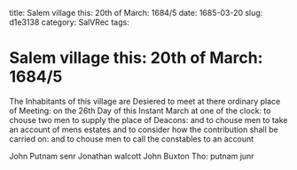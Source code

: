 title: Salem village this: 20th of March: 1684/5
date: 1685-03-20
slug: d1e3138
category: SalVRec
tags: 


<div markdown class="doc" id="d1e3138">


# Salem village this: 20th of March: 1684/5

The Inhabitants of this village are Desiered to meet at there ordinary place of Meeting: on the 26th Day of this Instant March at one of the clock: to chouse two men to supply the place of Deacons: and to chouse men to take an account of mens estates and to consider how the contribution shall be carried on: and to chouse men to call the constables to an account

John Putnam senr Jonathan walcott John Buxton Tho: putnam junr
</div>